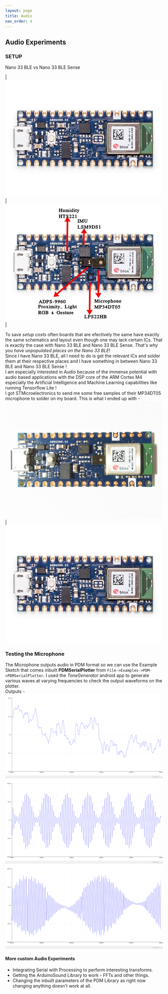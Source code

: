 ```yaml
---
layout: page
title: Audio
nav_order: 4
---
```


## Audio Experiments
### **SETUP**

Nano 33 BLE vs Nano 33 BLE Sense

| ![Nano 33 BLE](./nanoble_new_clean.jpg) | ![Nano 33 BLE Sense](./nanoble_sense_labled.jpg) |

To save _setup costs_ often boards that are efectively the same have exactly the same schematics and layout even though one may lack certain ICs. That is exactly the case with Nano 33 BLE and Nano 33 BLE Sense. _That's why you have unpopulated places on the Nano 33 BLE_!  
Since I have Nano 33 BLE, all I need to do is get the relevant ICs and solder them at their respective places and I have something in between Nano 33 BLE and Nano 33 BLE Sense !  
I am especially interested in Audio because of the immense potential with audio based applications with the DSP core of the ARM Cortex M4 especially the Artificial Intelligence and Machine Learning capabilities like running Tensorflow Lite !  
I got STMicroelectronics to send me some free samples of their MP34DT05 microphone to solder on my board.
This is what I ended up with -  
![My Nano BLE](./nanoble_microphone.jpg) | ![Original Nano BLE](./nanoble_new_clean.jpg)

### **Testing the Microphone**
The Microphone outputs audio in PDM format so we can use the Example Sketch that comes inbuilt **PDMSerialPlotter** from `File->Examples->PDM->PDMSerialPlotter`.
I used the _ToneGenerator_ android app to generate various waves at varying frequencies to check the output waveforms on the plotter.  
Outputs - 
![plot1](./plot1.png)
![plot2](./plot2.png)
![plot3](./plot3.png)

#### More custom Audio Experiments
- Integrating Serial with Processing to perform interesting transforms.
- Getting the ArduinoSound Library to work - FFTs and other things.
- Changing the inbuilt parameters of the PDM Library as right now changing anything doesn't work at all.